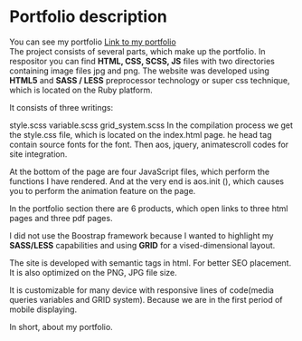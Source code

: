 <h1>Portfolio description</h1>
You can see my portfolio <a href="https://mirkogitdata.github.io" target="_blank">Link to my portfolio</a>
<br 
<br>
The project consists of several parts, which make up the portfolio. In respositor you can find <b>HTML, CSS, SCSS, JS</b> files with two directories containing image files jpg and png.
The website was developed using <b>HTML5</b> and <b>SASS / LESS</b> preprocessor technology or super css technique, which is located on the Ruby platform.

It consists of three writings:

style.scss variable.scss grid_system.scss In the compilation process we get the style.css file, which is located on the index.html page. he head tag contain source fonts for the font. Then aos, jquery, animatescroll codes for site integration.

At the bottom of the page are four JavaScript files, which perform the functions I have rendered. And at the very end is aos.init (), which causes you to perform the animation feature on the page.

In the portfolio section there are 6 products, which open links to three html pages and three pdf pages.

I did not use the Boostrap framework because I wanted to highlight my <b>SASS/LESS</b> capabilities and using <b>GRID</b> for a vised-dimensional layout.

The site is developed with semantic tags in html. For better SEO placement. It is also optimized on the PNG, JPG file size.

It is customizable for many device with responsive lines of code(media queries variables and GRID system). Because we are in the first period of mobile displaying.

In short, about my portfolio.
